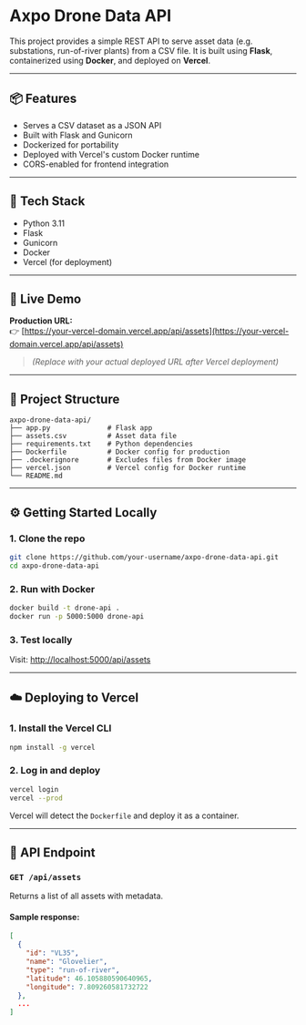 
# Axpo Drone Data API

This project provides a simple REST API to serve asset data (e.g. substations, run-of-river plants) from a CSV file. It is built using **Flask**, containerized using **Docker**, and deployed on **Vercel**.

---

## 📦 Features

- Serves a CSV dataset as a JSON API
- Built with Flask and Gunicorn
- Dockerized for portability
- Deployed with Vercel's custom Docker runtime
- CORS-enabled for frontend integration

---

## 🔧 Tech Stack

- Python 3.11
- Flask
- Gunicorn
- Docker
- Vercel (for deployment)

---

## 🚀 Live Demo

**Production URL:**  
👉 [https://your-vercel-domain.vercel.app/api/assets](https://your-vercel-domain.vercel.app/api/assets)

> *(Replace with your actual deployed URL after Vercel deployment)*

---

## 📁 Project Structure

```
axpo-drone-data-api/
├── app.py              # Flask app
├── assets.csv          # Asset data file
├── requirements.txt    # Python dependencies
├── Dockerfile          # Docker config for production
├── .dockerignore       # Excludes files from Docker image
├── vercel.json         # Vercel config for Docker runtime
└── README.md
```

---

## ⚙️ Getting Started Locally

### 1. Clone the repo

```bash
git clone https://github.com/your-username/axpo-drone-data-api.git
cd axpo-drone-data-api
```

### 2. Run with Docker

```bash
docker build -t drone-api .
docker run -p 5000:5000 drone-api
```

### 3. Test locally

Visit: [http://localhost:5000/api/assets](http://localhost:5000/api/assets)

---

## ☁️ Deploying to Vercel

### 1. Install the Vercel CLI

```bash
npm install -g vercel
```

### 2. Log in and deploy

```bash
vercel login
vercel --prod
```

Vercel will detect the `Dockerfile` and deploy it as a container.

---

## 🔄 API Endpoint

### `GET /api/assets`

Returns a list of all assets with metadata.

#### Sample response:

```json
[
  {
    "id": "VL35",
    "name": "Glovelier",
    "type": "run-of-river",
    "latitude": 46.105880590640965,
    "longitude": 7.809260581732722
  },
  ...
]
```

